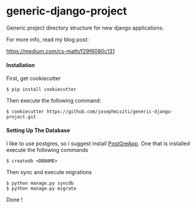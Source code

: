 generic-django-project
======================

Generic project directory structure for new django applications.

For more info, read my blog post:

https://medium.com/cs-math/f29f6080c131


#### Installation

First, get cookiecutter

```
$ pip install cookiecutter
```

Then execute the following command:

```
$ cookiecutter https://github.com/josephmisiti/generic-django-project.git
```

#### Setting Up The Database

I like to use postgres, so I suggest install [PostGreApp](http://postgresapp.com/). One that is installed
execute the following commands

```
$ createdb <DBNAME>
```

Then sync and execute migrations

```
$ python manage.py syncdb
$ python manage.py migrate
```

Done !
